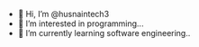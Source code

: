 - 👋 Hi, I’m @husnaintech3
- 👀 I’m interested in programming...
- 🌱 I’m currently learning software engineering..

<!---
husnaintech3/husnaintech3 is a ✨ special ✨ repository because its `README.md` (this file) appears on your GitHub profile.
You can click the Preview link to take a look at your changes.
--->
